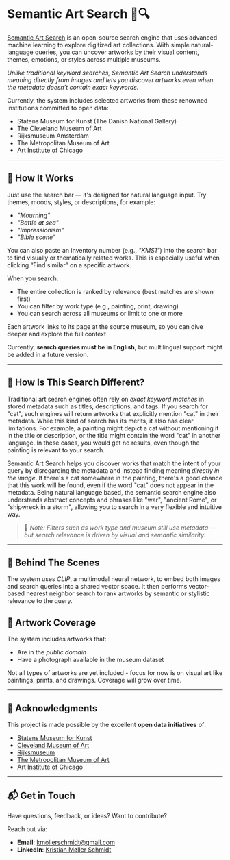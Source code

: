# Semantic Art Search 🎨🔍


[Semantic Art Search](https://semantic-art-search.com) is an open-source search engine that uses advanced machine learning to explore digitized art collections. With simple natural-language queries, you can uncover artworks by their visual content, themes, emotions, or styles across multiple museums.

*Unlike traditional keyword searches, Semantic Art Search understands meaning directly from images and lets you discover artworks even when the metadata doesn’t contain exact keywords.*


Currently, the system includes selected artworks from these renowned institutions committed to open data:

- Statens Museum for Kunst (The Danish National Gallery)
- The Cleveland Museum of Art
- Rijksmuseum Amsterdam
- The Metropolitan Museum of Art
- Art Institute of Chicago
---

## 🔎 How It Works

Just use the search bar — it's designed for natural language input. Try themes, moods, styles, or descriptions, for example:
- *"Mourning"*
- *"Battle at sea"*
- *"Impressionism"*
- *"Bible scene"*

You can also paste an inventory number (e.g., *"KMS1"*) into the search bar to find visually or thematically related works. This is especially useful when clicking “Find similar” on a specific artwork.

When you search:
- The entire collection is ranked by relevance (best matches are shown first)
- You can filter by work type (e.g., painting, print, drawing)
- You can search across all museums or limit to one or more

Each artwork links to its page at the source museum, so you can dive deeper and explore the full context

Currently, **search queries must be in English**, but multilingual support might be added in a future version.

---

## 🤔 How Is This Search Different?

Traditional art search engines often rely on *exact keyword matches* in stored metadata such as titles, descriptions, and tags. If you search for "cat", such engines will return artworks that explicitly mention "cat" in their metadata. While this kind of search has its merits, it also has clear limitations. For example, a painting might depict a cat without mentioning it in the title or description, or the title might contain the word "cat" in another language. In these cases, you would get no results, even though the painting is relevant to your search.

Semantic Art Search helps you discover works that match the intent of your query by disregarding the metadata and instead finding meaning *directly in the image*. If there's a cat somewhere in the painting, there's a good chance that this work will be found, even if the word "cat" does not appear in the metadata. Being natural language based, the semantic search engine also understands abstract concepts and phrases like "war", "ancient Rome", or "shipwreck in a storm", allowing you to search in a very flexible and intuitive way.

> 📝 *Note: Filters such as work type and museum still use metadata — but search relevance is driven by visual and semantic similarity.*

---

## 🧠 Behind The Scenes

The system uses *CLIP*, a multimodal neural network, to embed both images and search queries into a shared vector space. It then performs vector-based nearest neighbor search to rank artworks by semantic or stylistic relevance to the query.

## 🎨 Artwork Coverage

The system includes artworks that:
- Are in the *public domain*
- Have a photograph available in the museum dataset

Not all types of artworks are yet included - focus for now is on visual art like paintings, prints, and drawings. Coverage will grow over time.

---

## 🙌 Acknowledgments

This project is made possible by the excellent **open data initiatives** of:

- [Statens Museum for Kunst](https://open.smk.dk)
- [Cleveland Museum of Art](https://www.clevelandart.org/open-access)
- [Rijksmuseum](https://data.rijksmuseum.nl/)
- [The Metropolitan Museum of Art](https://www.metmuseum.org/about-the-met/policies-and-documents/open-access)
- [Art Institute of Chicago](https://www.artic.edu/open-access)
---

## 📬 Get in Touch

Have questions, feedback, or ideas? Want to contribute?

Reach out via:
- **Email**: [kmollerschmidt@gmail.com](mailto:kmollerschmidt@gmail.com)
- **LinkedIn**: [Kristian Møller Schmidt](https://www.linkedin.com/in/kristian-m%C3%B8ller-schmidt-516b9170/)
